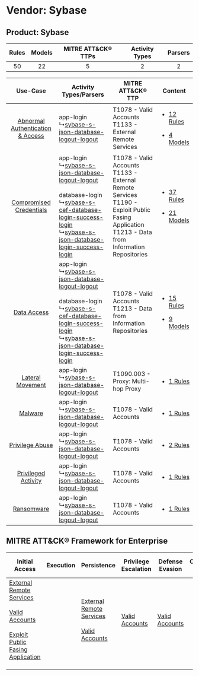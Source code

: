 Vendor: Sybase
==============
Product: Sybase
---------------
| Rules | Models | MITRE ATT&CK® TTPs | Activity Types | Parsers |
|:-----:|:------:|:------------------:|:--------------:|:-------:|
|  50   |   22   |         5          |       2        |    2    |

|    Use-Case    | Activity Types/Parsers    | MITRE ATT&CK® TTP    | Content    |
|:----:| ---- | ---- | ---- |
| [Abnormal Authentication & Access](../../../UseCases/uc_abnormal_authentication_&_access.md) |  app-login<br> ↳[sybase-s-json-database-logout-logout](Ps/pC_sybasesjsondatabaselogoutlogout.md)<br>    | T1078 - Valid Accounts<br>T1133 - External Remote Services<br>    | [<ul><li>12 Rules</li></ul><ul><li>4 Models</li></ul>](RM/r_m_sybase_sybase_Abnormal_Authentication_&_Access.md) |
|          [Compromised Credentials](../../../UseCases/uc_compromised_credentials.md)          |  app-login<br> ↳[sybase-s-json-database-logout-logout](Ps/pC_sybasesjsondatabaselogoutlogout.md)<br><br> database-login<br> ↳[sybase-s-cef-database-login-success-login](Ps/pC_sybasescefdatabaseloginsuccesslogin.md)<br> ↳[sybase-s-json-database-login-success-login](Ps/pC_sybasesjsondatabaseloginsuccesslogin.md)<br> | T1078 - Valid Accounts<br>T1133 - External Remote Services<br>T1190 - Exploit Public Fasing Application<br>T1213 - Data from Information Repositories<br> | [<ul><li>37 Rules</li></ul><ul><li>21 Models</li></ul>](RM/r_m_sybase_sybase_Compromised_Credentials.md)         |
|    [Data Access](../../../UseCases/uc_data_access.md)    |  app-login<br> ↳[sybase-s-json-database-logout-logout](Ps/pC_sybasesjsondatabaselogoutlogout.md)<br><br> database-login<br> ↳[sybase-s-cef-database-login-success-login](Ps/pC_sybasescefdatabaseloginsuccesslogin.md)<br> ↳[sybase-s-json-database-login-success-login](Ps/pC_sybasesjsondatabaseloginsuccesslogin.md)<br> | T1078 - Valid Accounts<br>T1213 - Data from Information Repositories<br>    | [<ul><li>15 Rules</li></ul><ul><li>9 Models</li></ul>](RM/r_m_sybase_sybase_Data_Access.md)    |
|    [Lateral Movement](../../../UseCases/uc_lateral_movement.md)    |  app-login<br> ↳[sybase-s-json-database-logout-logout](Ps/pC_sybasesjsondatabaselogoutlogout.md)<br>    | T1090.003 - Proxy: Multi-hop Proxy<br>    | [<ul><li>1 Rules</li></ul>](RM/r_m_sybase_sybase_Lateral_Movement.md)    |
|    [Malware](../../../UseCases/uc_malware.md)    |  app-login<br> ↳[sybase-s-json-database-logout-logout](Ps/pC_sybasesjsondatabaselogoutlogout.md)<br>    | T1078 - Valid Accounts<br>    | [<ul><li>1 Rules</li></ul>](RM/r_m_sybase_sybase_Malware.md)    |
|    [Privilege Abuse](../../../UseCases/uc_privilege_abuse.md)    |  app-login<br> ↳[sybase-s-json-database-logout-logout](Ps/pC_sybasesjsondatabaselogoutlogout.md)<br>    | T1078 - Valid Accounts<br>    | [<ul><li>2 Rules</li></ul>](RM/r_m_sybase_sybase_Privilege_Abuse.md)    |
|    [Privileged Activity](../../../UseCases/uc_privileged_activity.md)    |  app-login<br> ↳[sybase-s-json-database-logout-logout](Ps/pC_sybasesjsondatabaselogoutlogout.md)<br>    | T1078 - Valid Accounts<br>    | [<ul><li>1 Rules</li></ul>](RM/r_m_sybase_sybase_Privileged_Activity.md)    |
|    [Ransomware](../../../UseCases/uc_ransomware.md)    |  app-login<br> ↳[sybase-s-json-database-logout-logout](Ps/pC_sybasesjsondatabaselogoutlogout.md)<br>    | T1078 - Valid Accounts<br>    | [<ul><li>1 Rules</li></ul>](RM/r_m_sybase_sybase_Ransomware.md)    |

MITRE ATT&CK® Framework for Enterprise
--------------------------------------
| Initial Access                                                                                                                                                                                                                         | Execution | Persistence                                                                                                                                      | Privilege Escalation                                                | Defense Evasion                                                     | Credential Access | Discovery | Lateral Movement | Collection                                                                              | Command and Control                                                                                                                       | Exfiltration | Impact |
| -------------------------------------------------------------------------------------------------------------------------------------------------------------------------------------------------------------------------------------- | --------- | ------------------------------------------------------------------------------------------------------------------------------------------------ | ------------------------------------------------------------------- | ------------------------------------------------------------------- | ----------------- | --------- | ---------------- | --------------------------------------------------------------------------------------- | ----------------------------------------------------------------------------------------------------------------------------------------- | ------------ | ------ |
| [External Remote Services](https://attack.mitre.org/techniques/T1133)<br><br>[Valid Accounts](https://attack.mitre.org/techniques/T1078)<br><br>[Exploit Public Fasing Application](https://attack.mitre.org/techniques/T1190)<br><br> |           | [External Remote Services](https://attack.mitre.org/techniques/T1133)<br><br>[Valid Accounts](https://attack.mitre.org/techniques/T1078)<br><br> | [Valid Accounts](https://attack.mitre.org/techniques/T1078)<br><br> | [Valid Accounts](https://attack.mitre.org/techniques/T1078)<br><br> |                   |           |                  | [Data from Information Repositories](https://attack.mitre.org/techniques/T1213)<br><br> | [Proxy: Multi-hop Proxy](https://attack.mitre.org/techniques/T1090/003)<br><br>[Proxy](https://attack.mitre.org/techniques/T1090)<br><br> |              |        |